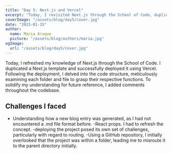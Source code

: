 ```yaml
---
title: "Day 5: Next.js and Vercel"
excerpt: "Today, I revisited Next.js through the School of Code, duplicating a template and deploying it on Vercel. After deployment, I meticulously explored the code structure, adding comments for future reference. Challenges included understanding .md file formats for new blog entries, refreshing React props concepts, and overcoming routing issues during deployment, especially due to oversight regarding the project's location within a folder in a GitHub repository"
coverImage: "/assets/blog/day5/cover.jpg"
date: "2023-01-15"
author:
  name: Maria Araque
  picture: "/assets/blog/authors/maria.jpg"
ogImage:
  url: "/assets/blog/day5/cover.jpg"
---
```


Today, I refreshed my knowledge of Next.js through the School of Code. I duplicated a Next.js template and successfully deployed it using Vercel. Following the deployment, I delved into the code structure, meticulously examining each folder and file to grasp their respective functions. To solidify my understanding for future reference, I added comments throughout the codebase.

 ## Challenges I faced 

- Understanding how a new blog entry was generated, as I had not encountered a .md file format before.
-React props. I had to refresh the concept. 
-deploying the project posed its own set of challenges, particularly with regard to routing.
-Using a GitHub repository, I initially overlooked that the project was within a folder, leading me to misroute it to the parent directory initially.